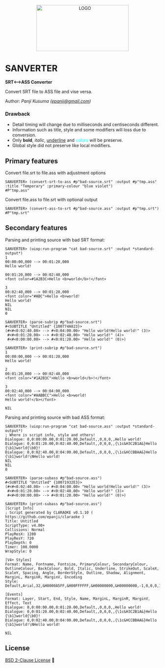 <p align="center">
    <img src="sanverter.png" alt="LOGO" width="300px" height="150px">
</p>

# SANVERTER

**SRT⟷ASS Converter**

Convert SRT file to ASS file and vise versa.

Author: _Panji Kusuma (epanji@gmail.com)_

### Drawback

- Detail timing will change due to milliseconds and centiseconds different.
- Information such as title, style and some modifiers will loss due to conversion.
- Only **bold**, *italic*, <u>underline</u> and <font color="#00FFFF">colors</font> will be preserve.
- Global style did not preserve like local modifiers.

## Primary features

Convert file.srt to file.ass with adjustment options

```
SANVERTER> (convert-srt-to-ass #p"bad-source.srt" :output #p"tmp.ass" :title "Temporary" :primary-colour "blue violet")
#P"tmp.ass"
```
Convert file.ass to file.srt with optional output

```
SANVERTER> (convert-ass-to-srt #p"bad-source.ass" :output #p"tmp.srt")
#P"tmp.srt"
```

## Secondary features

Parsing and printing source with bad SRT format:

```
SANVERTER> (uiop:run-program "cat bad-source.srt" :output *standard-output*)
1
00:00:00,000 --> 00:01:20,000
Hello world!

00:01:20,000 --> 00:02:40,000
<font color=#1A2B3C>Hello <b>world</b>!</font>

3
00:02:40,000 --> 00:01:20,000
<font color="#ABC">Hello <b>world!
Hello world!
NIL
NIL
0

SANVERTER> (parse-subrip #p"bad-source.srt")
#<SUBTITLE "Untitled" {100774A823}>
(#<#<0:02:40.00> --> #<0:04:00.00> "Hello world!Hello world!" (3)>
 #<#<0:01:20.00> --> #<0:02:40.00> "Hello world!" (4)>
 #<#<0:00:00.00> --> #<0:01:20.00> "Hello world!" (0)>)

SANVERTER> (print-subrip #p"bad-source.srt")
1
00:00:00,000 --> 00:01:20,000
Hello world!

2
00:01:20,000 --> 00:02:40,000
<font color="#1A2B3C">Hello <b>world</b>!</font>

3
00:02:40,000 --> 00:04:00,000
<font color="#AABBCC">Hello <b>world!
Hello world!</b></font>

NIL
```

Parsing and printing source with bad ASS format:

```
SANVERTER> (uiop:run-program "cat bad-source.ass" :output *standard-output*)
; Where is script info, style and others!
Dialogue: 0,0:00:00.00,0:01:20.00,Default,,0,0,0,,Hello world!
Dialogue: 0,0:01:20.00,0:02:40.00,Default,,0,0,0,,{\1c&H3C2B1A&}Hello {\b1}world{\b0}!
Dialogue: 0,0:02:40.00,0:04:00.00,Default,,0,0,0,,{\1c&HCCBBAA&}Hello {\b1}world!\NHello world!
NIL
NIL
0

SANVERTER> (parse-subass #p"bad-source.ass")
#<SUBTITLE "Untitled" {10071932E3}>
(#<#<0:02:40.00> --> #<0:04:00.00> "Hello world!Hello world!" (3)>
 #<#<0:01:20.00> --> #<0:02:40.00> "Hello world!" (3)>
 #<#<0:00:00.00> --> #<0:01:20.00> "Hello world!" (0)>)

SANVERTER> (print-subass #p"bad-source.ass")
[Script Info]
; Script generated by CLARAOKE v0.1.10 ( https://github.com/epanji/claraoke )
Title: Untitled
ScriptType: v4.00+
Collisions: Normal
PlayResX: 1280
PlayResY: 720
PlayDepth: 0
Timer: 100.0000
WrapStyle: 0

[V4+ Styles]
Format: Name, Fontname, Fontsize, PrimaryColour, SecondaryColour, OutlineColour, BackColour, Bold, Italic, Underline, StrikeOut, ScaleX, ScaleY, Spacing, Angle, BorderStyle, Outline, Shadow, Alignment, MarginL, MarginR, MarginV, Encoding
Style: Default,Arial,32,&H0000A5FF,&H00FFFFFF,&H00000000,&H00000000,-1,0,0,0,100,100,0,0,1,1,1,2,25,25,72,1

[Events]
Format: Layer, Start, End, Style, Name, MarginL, MarginR, MarginV, Effect, Text
Dialogue: 0,0:00:00.00,0:01:20.00,Default,,0,0,0,,Hello world!
Dialogue: 0,0:01:20.00,0:02:40.00,Default,,0,0,0,,{\1c&H3C2B1A&}Hello {\b1}world{\b0}!
Dialogue: 0,0:02:40.00,0:04:00.00,Default,,0,0,0,,{\1c&HCCBBAA&}Hello {\b1}world!\NHello world!

NIL
```

## License

[BSD 2-Clause License](LICENSE)

